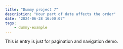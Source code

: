 ```yaml
---
title: "Dummy project 7"
description: "Hour part of date affects the order"
date: "2024-06-28 16:00:07"
tags:
    - dummy-example
---
```


This is entry is just for pagination and navigation demo.